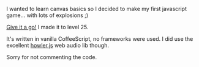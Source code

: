 I wanted to learn canvas basics so I decided to make my first javascript game... with lots of explosions ;)

[Give it a go!](http://oldboyfx.com/space_shooter/) I made it to level 25.

It's written in vanilla CoffeeScript, no frameworks were used. I did use the excellent [howler.js](http://goldfirestudios.com/blog/104/howler.js-Modern-Web-Audio-Javascript-Library) web audio lib though.

Sorry for not commenting the code.
